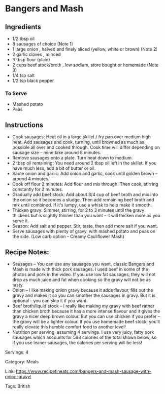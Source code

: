 # Bangers and Mash
## Ingredients
- 1/2 tbsp oil
- 8 sausages of choice (Note 1)
- 1 large onion , halved and finely sliced (yellow, white or brown) (Note 2)
- 2 garlic cloves , minced
- 3 tbsp flour (plain)
- 2 cups beef stock/broth , low sodium, store bought or homemade (Note 3)
- 1/4 tsp salt
- 1/2 tsp black pepper
### To Serve
- Mashed potato
- Peas
## Instructions
- Cook sausages: Heat oil in a large skillet / fry pan over medium high heat. Add sausages and cook, turning, until browned as much as possible all over and cooked through. Cook time will differ depending on sausage size – mine take around 8 minutes.
- Remove sausages onto a plate. Turn heat down to medium.
- 2 tbsp oil remaining: You need around 2 tbsp oil left in the skillet. If you have much less, add a bit of butter or oil.
- Saute onion and garlic: Add onion and garlic, cook until golden brown – around 4 minutes.
- Cook off flour 2 minutes: Add flour and mix through. Then cook, stirring constantly for 2 minutes.
- Gradually add beef stock: Add about 3/4 cup of beef broth and mix into the onion so it becomes a sludge. Then add remaining beef broth and mix until combined. If it's lumpy, use a whisk to help make it smooth.
- Thicken gravy: Simmer, stirring, for 2 to 3 minutes until the gravy thickens but is slightly thinner than you want – it will thicken more as you serve it.
- Season: Add salt and pepper. Stir, taste, then add more salt if you want.
- Serve sausages with plenty of gravy, with mashed potato and peas on the side. (Low carb option – Creamy Cauliflower Mash)
## Recipe Notes:
- Sausages – You can use any sausages you want, classic Bangers and Mash is made with thick pork sausages. I used beef in some of the photos and pork in the video. If you use low fat sausages, they will not drop as much juice and fat when cooking so the gravy will not be as tasty.
- Onion –  I like making onion gravy because it adds flavour, fills out the gravy and makes it so you can smother the sausages in gravy. But it is optional – you can skip it if you want.
- Beef broth/liquid stock – I really like making my gravy with beef rather than chicken broth because it has a more intense flavour and it gives the gravy a nicer deep brown colour. But you can use chicken if you prefer – the gravy will be a lighter colour. If you use homemade beef stock, you’ll really elevate this humble comfort food to another level!
- Nutrition per serving, assuming 4 servings. I use very juicy, fatty pork sausages which accounts for 593 calories of the total shown below, so if you use leaner sausages, the calories per serving will be less!

Servings: 4

Category: Meals

Link: https://www.recipetineats.com/bangers-and-mash-sausage-with-onion-gravy/

Tags: British
